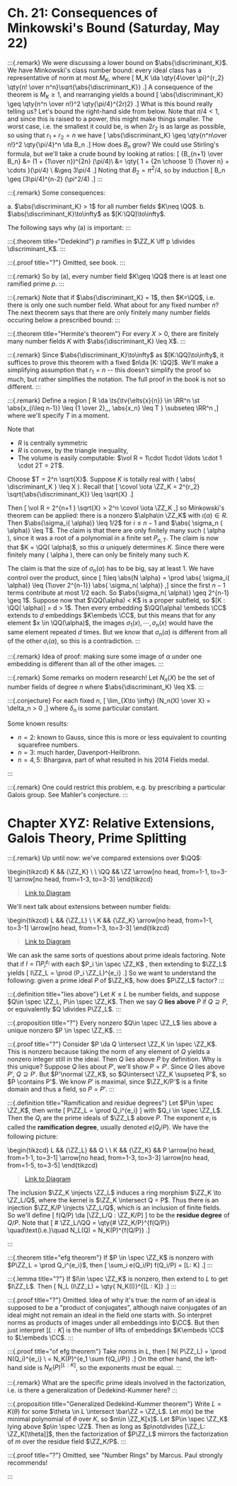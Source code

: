 # Ch. 21: Consequences of Minkowski's Bound (Saturday, May 22)

:::{.remark}
We were discussing a lower bound on $\abs{\discriminant_K}$.
We have Minkowski's class number bound: every ideal class has a representative of norm at most $M_K$, where
\[
M_K \da \qty{4\over \pi}^{r_2} \qty{n! \over n^n}\sqrt{\abs{\discriminant_K}}
.\]
A consequence of the theorem is $M_K \geq 1$, and rearranging yields a bound
\[
\abs{\discriminant_K} \geq \qty{n^n \over n!}^2 \qty{\pi/4}^{2r)2}
.\]
What is this bound really telling us?
Let's bound the right-hand side from below.
Note that $\pi/4<1$, and since this is raised to a power, this might make things smaller.
The worst case, i.e. the smallest it could be, is when $2r_2$ is as large as possible, so using that $r_1 + r_2 = n$ we have
\[
\abs{\discriminant_K} \geq \qty{n^n\over n!}^2 \qty{\pi/4}^n \da B_n
.\]
How does $B_n$ grow?
We could use Stirling's formula, but we'll take a crude bound by looking at ratios:
\[
{B_{n+1} \over B_n} 
&= (1 + {1\over n})^{2n} (\pi/4)\\
&= \qty{ 1 + {2n \choose 1} {1\over n} + \cdots }(\pi/4) \\
&\geq 3\pi/4
.\]
Noting that $B_2 = \pi^2/4$, so by induction
\[
B_n \geq (3\pi/4)^{n-2} (\pi^2/4)
.\]
:::

:::{.remark}
Some consequences:

a. $\abs{\discriminant_K} > 1$ for all number fields $K\neq \QQ$.
b. $\abs{\discriminant_K}\to\infty$ as $[K:\QQ]\to\infty$.

The following says why (a) is important:
:::

:::{.theorem title="Dedekind"}
$p$ ramifies in $\ZZ_K \iff p \divides \discriminant_K$.
:::

:::{.proof title="?"}
Omitted, see book.
:::

:::{.remark}
So by (a), every number field $K\geq \QQ$ there is at least one ramified prime $p$.
:::

:::{.remark}
Note that if $\abs{\discriminant_K} = 1$, then $K=\QQ$, i.e. there is only one such number field.
What about for any fixed number $n$?
The next theorem says that there are only finitely many number fields occuring below a prescribed bound:
:::

:::{.theorem title="Hermite's theorem"}
For every $X>0$, there are finitely many number fields $K$ with $\abs{\discriminant_K} \leq X$.
:::

:::{.remark}
Since $\abs{\discriminant_K}\to\infty$ as $[K:\QQ]\to\infty$, it suffices to prove this theorem with a fixed $n\da [K: \QQ]$.
We'll make a simplifying assumption that $r_1 = n$ -- this doesn't simplify the proof so much, but rather simplifies the notation.
The full proof in the book is not so different.
:::

:::{.remark}
Define a region
\[
R \da \ts{\tv{\elts{x}{n}} \in \RR^n \st \abs{x_{i\leq n-1}} \leq {1 \over 2},\,\, \abs{x_n} \leq T } \subseteq \RR^n
,\]
where we'll specify $T$ in a moment.

Note that

- $R$ is centrally symmetric
- $R$ is convex, by the triangle inequality,
- The volume is easily computable: $\vol R = 1\cdot 1\cdot \ldots \cdot 1 \cdot 2T = 2T$.

Choose $T = 2^n \sqrt{X}$.
Suppose $K$ is totally real with \( \abs{ \discriminant_K } \leq X \).
Recall that 
\[
\covol \iota \ZZ_K = 2^{r_2} \sqrt{\abs{\discriminant_K}} 
\leq \sqrt{X}
.\]

Then 
\[
\vol R = 2^{n+1 } \sqrt{X} > 2^n \covol \iota \ZZ_K
,\]
so Minkowski's theorem can be applied: there is a nonzero $\alpha\in \ZZ_K$ with $\iota( \alpha) \in R$.
Then $\abs{\sigma_i( \alpha)} \leq 1/2$ for $i\leq n-1$ and $\abs{ \sigma_n ( \alpha)} \leq T$.
The claim is that there are only finitely many such \( \alpha \), since it was a root of a polynomial in a finite set $P_{n, T}$.
The claim is now that $K = \QQ( \alpha)$, so this $\alpha$ uniquely determines $K$.
Since there were finitely many \( \alpha \), there can only be finitely many such $K$.

The claim is that the size of $\sigma_n( \alpha)$ has to be big, say at least 1.
We have control over the product, since
\[
1\leq \abs{N \alpha} 
= \prod \abs{ \sigma_i( \alpha)} 
\leq {1\over 2^{n-1}} \abs{ \sigma_n( \alpha)}
,\]
since the first $n-1$ terms contribute at most $1/2$ each.
So $\abs{\sigma_n( \alpha)} \geq 2^{n-1} \geq 1$.
Suppose now that $\QQ(\alpha) < K$ is a proper subfield, so $[K : \QQ( \alpha)] = d > 1$.
Then every embedding $\QQ(\alpha) \embeds \CC$ extends to $d$ embeddings $K\embeds \CC$, but this means that for any element $x \in \QQ(\alpha)$, the images $\sigma_1(x),\cdots, \sigma_n(x)$ would have the same element repeated $d$ times.
But we know that $\sigma_n( \alpha)$ is different from all of the other $\sigma_i( \alpha)$, so this is a contradiction.
:::

:::{.remark}
Idea of proof: making sure some image of $\alpha$ under one embedding is different than all of the other images.
:::

:::{.remark}
Some remarks on modern research!
Let $N_n(X)$ be the set of number fields of degree $n$ where $\abs{\discriminant_K} \leq X$.
:::

:::{.conjecture}
For each fixed $n$,
\[
\lim_{X\to \infty} {N_n(X) \over X} = \delta_n > 0
,\]
where $\delta_n$ is some particular constant.

Some known results: 

- $n=2$: known to Gauss, since this is more or less equivalent to counting squarefree numbers.
- $n=3$: much harder, Davenport-Heilbronn.
- $n=4, 5$: Bhargava, part of what resulted in his 2014 Fields medal.

:::

:::{.remark}
One could restrict this problem, e.g. by prescribing a particular Galois group.
See Mahler's conjecture.
:::

# Chapter XYZ: Relative Extensions, Galois Theory, Prime Splitting

:::{.remark}
Up until now: we've compared extensions over $\QQ$:

\begin{tikzcd}
	K && {\ZZ_K} \\
	\\
	\QQ && \ZZ
	\arrow[no head, from=1-1, to=3-1]
	\arrow[no head, from=1-3, to=3-3]
\end{tikzcd}

> [Link to Diagram](https://q.uiver.app/?q=WzAsNCxbMCwwLCJLIl0sWzAsMiwiXFxRUSJdLFsyLDAsIlxcWlpfSyJdLFsyLDIsIlxcWloiXSxbMCwxLCIiLDAseyJzdHlsZSI6eyJoZWFkIjp7Im5hbWUiOiJub25lIn19fV0sWzIsMywiIiwwLHsic3R5bGUiOnsiaGVhZCI6eyJuYW1lIjoibm9uZSJ9fX1dXQ==)

We'll next talk about extensions between number fields:

\begin{tikzcd}
	L && {\ZZ_L} \\
	\\
	K && {\ZZ_K}
	\arrow[no head, from=1-1, to=3-1]
	\arrow[no head, from=1-3, to=3-3]
\end{tikzcd}

> [Link to Diagram](https://q.uiver.app/?q=WzAsNCxbMCwwLCJMIl0sWzAsMiwiSyJdLFsyLDAsIlxcWlpfTCJdLFsyLDIsIlxcWlpfSyJdLFswLDEsIiIsMCx7InN0eWxlIjp7ImhlYWQiOnsibmFtZSI6Im5vbmUifX19XSxbMiwzLCIiLDAseyJzdHlsZSI6eyJoZWFkIjp7Im5hbWUiOiJub25lIn19fV1d)

We can ask the same sorts of questions about prime ideals factoring.
Note that if $I = \prod P_i^{e_i}$ with each $P_i \in \spec \ZZ_K$ , then extending to $\ZZ_L$ yields 
\[
I\ZZ_L = \prod (P_i \ZZ_L)^{e_i}
.\]
So we want to understand the following: given a prime ideal $P$ of $\ZZ_K$, how does $P\ZZ_L$ factor?
:::

:::{.definition title="lies above"}
Let $K\leq L$ be number fields, and suppose $Q\in \spec \ZZ_L, P\in \spec \ZZ_K$.
Then we say $Q$ **lies above** $P$ if $Q \supseteq P$, or equivalently $Q \divides P\ZZ_L$.
:::

:::{.proposition title="?"}
Every nonzero $Q\in \spec \ZZ_L$ lies above a unique nonzero $P \in \spec \ZZ_K$.
:::

:::{.proof title="?"}
Consider $P \da Q \intersect \ZZ_K \in \spec \ZZ_K$.
This is nonzero because taking the norm of any element of $Q$ yields a nonzero integer still in the ideal.
Then $Q$ lies above $P$ by definition.
Why is this unique?
Suppose $Q$ lies about $P'$, we'll show $P = P'$.
Since $Q$ lies above $P'$, $Q\supseteq P'$.
But $P'\normal \ZZ_K$, so $Q\intersect \ZZ_K \supseteq P'$, so $P \contains P'$.
We know $P'$ is maximal, since $\ZZ_K/P'$ is a finite domain and thus a field, so $P = P'$.
:::

:::{.definition title="Ramification and residue degrees"}
Let $P\in \spec \ZZ_K$, then write 
\[
P\ZZ_L = \prod Q_i^{e_i}
\]
with $Q_i \in \spec \ZZ_L$.
Then the $Q_i$ are the prime ideals of $\ZZ_L$ above $P$.
The exponent $e_i$ is called the **ramification degree**, usually denoted $e(Q_i/P)$.
We have the following picture:

\begin{tikzcd}
	L && {\ZZ_L} && Q \\
	\\
	K && {\ZZ_K} && P
	\arrow[no head, from=1-1, to=3-1]
	\arrow[no head, from=1-3, to=3-3]
	\arrow[no head, from=1-5, to=3-5]
\end{tikzcd}

> [Link to Diagram](https://q.uiver.app/?q=WzAsNixbMCwwLCJMIl0sWzAsMiwiSyJdLFsyLDAsIlxcWlpfTCJdLFsyLDIsIlxcWlpfSyJdLFs0LDIsIlAiXSxbNCwwLCJRIl0sWzAsMSwiIiwwLHsic3R5bGUiOnsiaGVhZCI6eyJuYW1lIjoibm9uZSJ9fX1dLFsyLDMsIiIsMCx7InN0eWxlIjp7ImhlYWQiOnsibmFtZSI6Im5vbmUifX19XSxbNSw0LCIiLDAseyJzdHlsZSI6eyJoZWFkIjp7Im5hbWUiOiJub25lIn19fV1d)


The inclusion $\ZZ_K \injects \ZZ_L$ induces a ring morphism $\ZZ_K \to \ZZ_L/Q$, where the kernel is $\ZZ_K \intersect Q = P$.
Thus there is an injection $\ZZ_K/P \injects \ZZ_L/Q$, which is an inclusion of finite fields.
So we'll define 
\[
f(Q/P) \da [\ZZ_L/Q : \ZZ_K/P]
\]
to be the **residue degree** of $Q/P$.
Note that 
\[
\# \ZZ_L/\QQ = \qty{\# \ZZ_K/P}^{f(Q/P)}
\quad\text{i.e.}\quad 
N_L(Q) = N_K(P)^{f(Q/P)}
.\]

:::

:::{.theorem title="efg theorem"}
If $P \in \spec \ZZ_K$ is nonzero with $P\ZZ_L = \prod Q_i^{e_i}$, then 
\[
\sum_i e(Q_i/P) f(Q_i/P) = [L: K]
.\]
:::

:::{.lemma title="?"}
If $I\in \spec \ZZ_K$ is nonzero, then extend to $L$ to get $I\ZZ_L$.
Then
\[
N_L (I\ZZ_L) = \qty{ N_K(I)}^{[L : K]}
.\]
:::

:::{.proof title="?"}
Omitted.
Idea of why it's true: the norm of an ideal is supposed to be a "product of conjugates", although naive conjugates of an ideal might not remain an ideal in the field one starts with.
So interpret norms as products of images under all embeddings into $\CC$.
But then just interpret $[L: K]$ is the number of lifts of embeddings $K\embeds \CC$ to $L\embeds \CC$.
:::

:::{.proof title="of efg theorem"}
Take norms in $L$, then 
\[
N( P\ZZ_L) 
= \prod N(Q_i)^{e_i} \\
= N_K(P)^{e_1 \sum f(Q_i/P)}
.\]
On the other hand, the left-hand side is $N_K(P)^{[L: K]}$, so the exponents must be equal.
:::

:::{.remark}
What are the specific prime ideals involved in the factorization, i.e. is there a generalization of Dedekind-Kummer here?
:::

:::{.proposition title="Generalized Dedekind-Kummer theorem"}
Write $L = K(\theta)$ for some $\theta \in L \intersect \bar\ZZ = \ZZ_L$.
Let $m(x)$ be the minimal polynomial of $\theta$ over $K$, so $m\in \ZZ_K[x]$.
Let $P\in \spec \ZZ_K$ lying above $p\in \spec \ZZ$.
Then as long as $p\notdivides [\ZZ_L: \ZZ_K[\theta]]$, then the factorization of $P\ZZ_L$ mirrors the factorization of $m$ over the residue field $\ZZ_K/P$.
:::

:::{.proof title="?"}
Omitted, see "Number Rings" by Marcus.
Paul strongly recommends!

:::



















